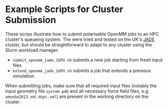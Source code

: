 # Example Scripts for Cluster Submission

These scrips illustrate how to submit polarisable OpenMM jobs to an HPC cluster's queueing system. The were tried and tested on the UK's [JADE](https://www.jade.ac.uk/) cluster, but should be straightforward to adapt to any cluster using the Slurm workload manager.

* `submit_openmm_jade_1GPU.sh` submits a new job starting from fresh input files
* `extend_openmm_jade_1GPU.sh` submits a job that extends a previous simulation

When submitting jobs, make sure that all required input files (notably the input geometry file `system.pdb` and all necessary force field files, e.g. `amoeba2013.xml` `dopc.xml`) are present in the working directory on the cluster.
